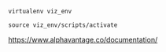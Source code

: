 ```
virtualenv viz_env

source viz_env/scripts/activate
```

https://www.alphavantage.co/documentation/